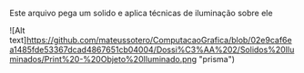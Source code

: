 Este arquivo pega um solido e aplica técnicas de iluminação sobre ele

![Alt text]https://github.com/mateussotero/ComputacaoGrafica/blob/02e9caf6ea1485fde53367dcad4867651cb04004/Dossi%C3%AA%202/Solidos%20Iluminados/Print%20-%20Objeto%20Iluminado.png "prisma")

